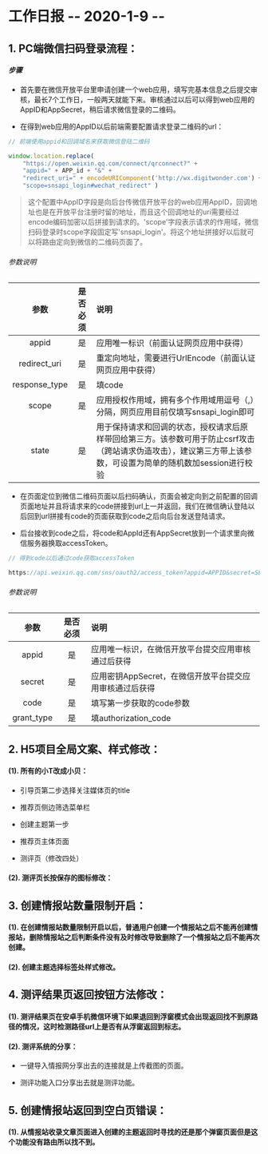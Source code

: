 # 工作日报             -- 2020-1-9 --

## 1. PC端微信扫码登录流程：

#### ***步骤***

+ 首先要在微信开放平台里申请创建一个web应用，填写完基本信息之后提交审核，最长7个工作日，一般两天就能下来。审核通过以后可以得到web应用的AppID和AppSecret，稍后请求微信登录的二维码。

+ 在得到web应用的AppID以后前端需要配置请求登录二维码的url：

```javascript
// 前端使用appid和回调域名来获取微信登陆二维码

window.location.replace( 
	"https://open.weixin.qq.com/connect/qrconnect?" + 
	"appid=" + APP_id + "&" + 
	"redirect_uri=" + encodeURIComponent('http://wx.digitwonder.com') + "&" + 
	"scope=snsapi_login#wechat_redirect" )
```
> 这个配置中AppID字段是向后台传微信开放平台的web应用AppID，回调地址也是在开放平台注册时留的地址，而且这个回调地址的uri需要经过encode编码加密以后拼接到请求的。'scope'字段表示请求的作用域，微信扫码登录时scope字段固定写'snsapi_login'。将这个地址拼接好以后就可以将路由定向到微信的二维码页面了。

###### 参数说明


参数  | 是否必须  | 说明 
:---:|:---:|:---
 appid | 是  | 应用唯一标识（前面认证网页应用中获得）
redirect_uri | 是 | 重定向地址，需要进行UrlEncode（前面认证网页应用中获得）
response_type | 是 | 填code
scope | 是 | 应用授权作用域，拥有多个作用域用逗号（,）分隔，网页应用目前仅填写snsapi_login即可
state | 是 | 用于保持请求和回调的状态，授权请求后原样带回给第三方。该参数可用于防止csrf攻击（跨站请求伪造攻击），建议第三方带上该参数，可设置为简单的随机数加session进行校验



+ 在页面定位到微信二维码页面以后扫码确认，页面会被定向到之前配置的回调页面地址并且将请求来的code拼接到url上一并返回，我们在微信确认登陆以后回到url拼接有code的页面获取到code之后向后台发送登陆请求。

+ 后台接收到code之后，将code和AppId还有AppSecret放到一个请求里向微信服务器换取accessToken。

```javascript
// 得到code以后通过code获取accessToken

https://api.weixin.qq.com/sns/oauth2/access_token?appid=APPID&secret=SECRET&code=CODE&grant_type=authorization_code
```
###### 参数说明

参数 | 是否必须 | 说明
:---: | :---: | :---
appid | 是 | 应用唯一标识，在微信开放平台提交应用审核通过后获得
secret | 是 | 应用密钥AppSecret，在微信开放平台提交应用审核通过后获得
code | 是 | 填写第一步获取的code参数
grant_type | 是 | 填authorization_code


## 2. H5项目全局文案、样式修改：

#### (1). 所有的小T改成小贝：

+ 引导页第二步选择关注媒体页的title

+ 推荐页侧边筛选菜单栏

+ 创建主题第一步

+ 推荐页主体页面

+ 测评页（修改四处）

#### (2). 测评页长按保存的图标修改：

## 3. 创建情报站数量限制开启：

#### (1). 在创建情报站数量限制开启以后，普通用户创建一个情报站之后不能再创建情报站，删除情报站之后判断条件没有及时修改导致删除了一个情报站之后不能再次创建。

#### (2). 创建主题选择标签处样式修改。

## 4. 测评结果页返回按钮方法修改：

#### (1). 测评结果页在安卓手机微信环境下如果退回到浮窗模式会出现返回找不到原路径的情况，这时检测路径url上是否有从浮窗返回到标志。
 
#### (2). 测评系统的分享：

+ 一键导入情报网分享出去的连接就是上传截图的页面。

+ 测评功能入口分享出去就是测评功能。

## 5. 创建情报站返回到空白页错误：

#### (1). 从情报站收录文章页面进入创建的主题返回时寻找的还是那个弹窗页面但是这个功能没有路由所以找不到。










